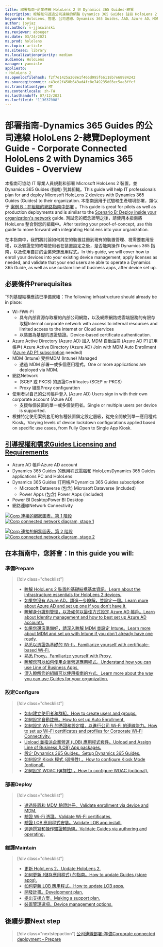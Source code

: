 ```yaml
---
title: 部署指南–企業連線 HoloLens 2 與 Dynamics 365 Guides-總覽
description: 瞭解如何透過公司連線的網路 Dynamics 365 Guides 註冊 HoloLens 2 裝置。
keywords: HoloLens、管理、公司連線、Dynamics 365 Guides、AAD、Azure AD、MDM、行動裝置管理
author: joyjaz
ms.author: v-jjaswinski
ms.reviewer: aboeger
ms.date: 03/24/2021
ms.prod: hololens
ms.topic: article
ms.sitesec: library
ms.localizationpriority: medium
audience: HoloLens
manager: yannisle
appliesto:
- HoloLens 2
ms.openlocfilehash: f2f7e1425a208e1f466d995f66118b7e68984242
ms.sourcegitcommit: c43cd2f450b643ad4fc8e749235d03ec5aa3ffcf
ms.translationtype: MT
ms.contentlocale: zh-TW
ms.lasthandoff: 07/12/2021
ms.locfileid: "113637008"
---
```

# <a name="deployment-guide---corporate-connected-hololens-2-with-dynamics-365-guides---overview"></a><span data-ttu-id="f3da7-104">部署指南-Dynamics 365 Guides 的公司連線 HoloLens 2-總覽</span><span class="sxs-lookup"><span data-stu-id="f3da7-104">Deployment Guide - Corporate Connected HoloLens 2 with Dynamics 365 Guides - Overview</span></span>

<span data-ttu-id="f3da7-105">本指南可協助 IT 專業人員規劃和部署 Microsoft HoloLens 2 裝置，並 Dynamics 365 Guides (指南) 到其組織。</span><span class="sxs-lookup"><span data-stu-id="f3da7-105">This guide will help IT professionals plan for and deploy Microsoft HoloLens 2 devices with Dynamics 365 Guides (Guides) to their organization.</span></span> <span data-ttu-id="f3da7-106">本指南適用于試驗和生產環境部署，類似于 [案例 B：在組織的網路指南中部署](/hololens/common-scenarios#scenario-b-deploy-inside-your-organizations-network) 。</span><span class="sxs-lookup"><span data-stu-id="f3da7-106">This guide is great for pilots as well as production deployments and is similar to the [Scenario B: Deploy inside your organization's network](/hololens/common-scenarios#scenario-b-deploy-inside-your-organizations-network) guide.</span></span> <span data-ttu-id="f3da7-107">測試您的概念證明之後，請使用本指南將 HoloLens 整合到您的組織中。</span><span class="sxs-lookup"><span data-stu-id="f3da7-107">After testing your proof-of-concept, use this guide to move forward with integrating HoloLens into your organization.</span></span>

<span data-ttu-id="f3da7-108">在本指南中，我們將討論如何將您的裝置註冊到現有的裝置管理、視需要套用授權，以及驗證您的終端使用者在裝置設定之後，是否能夠操作 Dynamics 365 指南，以及使用自訂的企業營運應用程式。</span><span class="sxs-lookup"><span data-stu-id="f3da7-108">In this guide, we will cover how to enroll your devices into your existing device management, apply licenses as needed, and validate that your end users are able to operate a Dynamics 365 Guide, as well as use custom line of business apps, after device set up.</span></span> 

## <a name="prerequisites"></a><span data-ttu-id="f3da7-109">必要條件</span><span class="sxs-lookup"><span data-stu-id="f3da7-109">Prerequisites</span></span>

<span data-ttu-id="f3da7-110">下列基礎結構應該已準備就緒：</span><span class="sxs-lookup"><span data-stu-id="f3da7-110">The following infrastructure should already be in place:</span></span>
- <span data-ttu-id="f3da7-111">Wi-Fi</span><span class="sxs-lookup"><span data-stu-id="f3da7-111">Wi-Fi</span></span>
    - <span data-ttu-id="f3da7-112">具有內部資源存取權的內部公司網路，以及網際網路或雲端服務的有限存取權</span><span class="sxs-lookup"><span data-stu-id="f3da7-112">Internal corporate network with access to internal resources and limited access to the internet or Cloud services</span></span>
    - <span data-ttu-id="f3da7-113">以裝置為基礎的憑證驗證。</span><span class="sxs-lookup"><span data-stu-id="f3da7-113">Device-based certificate authentication.</span></span>
- <span data-ttu-id="f3da7-114">Azure Active Directory (Azure AD) 加入 MDM 自動註冊 (Azure AD [P1 訂](/azure/active-directory/fundamentals/active-directory-whatis)用帳戶) </span><span class="sxs-lookup"><span data-stu-id="f3da7-114">Azure Active Directory (Azure AD) Join with MDM Auto Enrollment ([Azure AD P1 subscription](/azure/active-directory/fundamentals/active-directory-whatis) needed)</span></span>
- <span data-ttu-id="f3da7-115">MDM (Intune) 受控</span><span class="sxs-lookup"><span data-stu-id="f3da7-115">MDM (Intune) Managed</span></span>
    - <span data-ttu-id="f3da7-116">透過 MDM 部署一或多個應用程式。</span><span class="sxs-lookup"><span data-stu-id="f3da7-116">One or more applications are deployed via MDM.</span></span>
- <span data-ttu-id="f3da7-117">網路</span><span class="sxs-lookup"><span data-stu-id="f3da7-117">Network</span></span> 
    - <span data-ttu-id="f3da7-118"> (SCEP 或 PKCS) 的憑證</span><span class="sxs-lookup"><span data-stu-id="f3da7-118">Certificates (SCEP or PKCS)</span></span>
    - <span data-ttu-id="f3da7-119">Proxy 組態</span><span class="sxs-lookup"><span data-stu-id="f3da7-119">Proxy configuration</span></span>
- <span data-ttu-id="f3da7-120">使用者以自己的公司帳戶登入 (Azure AD) </span><span class="sxs-lookup"><span data-stu-id="f3da7-120">Users sign in with their own corporate account (Azure AD)</span></span>
    - <span data-ttu-id="f3da7-121">支援每個裝置的單一或多個使用者。</span><span class="sxs-lookup"><span data-stu-id="f3da7-121">Single or multiple users per device is supported.</span></span>
- <span data-ttu-id="f3da7-122">根據特定使用案例套用的各種裝置鎖定設定層級，從完全開放到單一應用程式 Kiosk。</span><span class="sxs-lookup"><span data-stu-id="f3da7-122">Varying levels of device lockdown configurations applied based on specific use cases, from Fully Open to Single App Kiosk.</span></span>

## <a name="guides-licensing-and-requirements"></a>[<span data-ttu-id="f3da7-123">引導授權和需求</span><span class="sxs-lookup"><span data-stu-id="f3da7-123">Guides Licensing and Requirements</span></span>](/dynamics365/mixed-reality/guides/requirements#licensing-and-product-requirements)

- <span data-ttu-id="f3da7-124">Azure AD 帳戶</span><span class="sxs-lookup"><span data-stu-id="f3da7-124">Azure AD account</span></span>
- <span data-ttu-id="f3da7-125">Dynamics 365 Guides 的應用程式電腦和 HoloLens</span><span class="sxs-lookup"><span data-stu-id="f3da7-125">Dynamics 365 Guides applications PC and HoloLens</span></span>
- <span data-ttu-id="f3da7-126">Dynamics 365 Guides 訂用帳戶</span><span class="sxs-lookup"><span data-stu-id="f3da7-126">Dynamics 365 Guides subscription</span></span>
    - <span data-ttu-id="f3da7-127">Microsoft Dataverse (包含) </span><span class="sxs-lookup"><span data-stu-id="f3da7-127">Microsoft Dataverse (included)</span></span>
    - <span data-ttu-id="f3da7-128">Power Apps (包含) </span><span class="sxs-lookup"><span data-stu-id="f3da7-128">Power Apps (included)</span></span>
- <span data-ttu-id="f3da7-129">Power BI Desktop</span><span class="sxs-lookup"><span data-stu-id="f3da7-129">Power BI Desktop</span></span>
- <span data-ttu-id="f3da7-130">網路連線</span><span class="sxs-lookup"><span data-stu-id="f3da7-130">Network Connectivity</span></span>

<span data-ttu-id="f3da7-131">[![Corp 連接的網狀圖表，第 1 ](./images/deployment-guides-revised-scenario-b-01-1.png) 階段](./images/deployment-guides-revised-scenario-b-01-1.png#lightbox)</span><span class="sxs-lookup"><span data-stu-id="f3da7-131">[ ![Corp connected network diagram, stage 1](./images/deployment-guides-revised-scenario-b-01-1.png) ](./images/deployment-guides-revised-scenario-b-01-1.png#lightbox)</span></span>

<span data-ttu-id="f3da7-132">[![Corp 連接的網狀圖表，第 2 ](./images/deployment-guides-revised-scenario-b-02-1.png) 階段](./images/deployment-guides-revised-scenario-b-02-1.png#lightbox)</span><span class="sxs-lookup"><span data-stu-id="f3da7-132">[ ![Corp connected network diagram, stage 2](./images/deployment-guides-revised-scenario-b-02-1.png) ](./images/deployment-guides-revised-scenario-b-02-1.png#lightbox)</span></span>

## <a name="in-this-guide-you-will"></a><span data-ttu-id="f3da7-133">在本指南中，您將會：</span><span class="sxs-lookup"><span data-stu-id="f3da7-133">In this guide you will:</span></span>
### <a name="prepare"></a><span data-ttu-id="f3da7-134">準備</span><span class="sxs-lookup"><span data-stu-id="f3da7-134">Prepare</span></span>
> [!div class="checklist"]
>- [<span data-ttu-id="f3da7-135">瞭解 HoloLens 2 裝置的基礎結構基本資訊。</span><span class="sxs-lookup"><span data-stu-id="f3da7-135">Learn about the infrastructure essentials for HoloLens 2 devices.</span></span>](hololens2-corp-connected-prepare.md#infrastructure-essentials)
>- [<span data-ttu-id="f3da7-136">如果您沒有 Azure AD，請進一步瞭解，並設定一個。</span><span class="sxs-lookup"><span data-stu-id="f3da7-136">Learn more about Azure AD and set up one if you don't have it.</span></span>](hololens2-corp-connected-prepare.md#azure-active-directory)
>- [<span data-ttu-id="f3da7-137">瞭解身分識別管理，以及如何以最佳方式設定 Azure AD 帳戶。</span><span class="sxs-lookup"><span data-stu-id="f3da7-137">Learn about Identity management and how to best set up Azure AD accounts.</span></span>](hololens2-corp-connected-prepare.md#identity-management)
>- [<span data-ttu-id="f3da7-138">如果您還沒準備好，請深入瞭解 MDM 並設定 Intune。</span><span class="sxs-lookup"><span data-stu-id="f3da7-138">Learn more about MDM and set up with Intune if you don't already have one ready.</span></span>](hololens2-corp-connected-prepare.md#mobile-device-management)
>- [<span data-ttu-id="f3da7-139">熟悉以憑證為基礎的 Wi-fi。</span><span class="sxs-lookup"><span data-stu-id="f3da7-139">Familiarize yourself with certificate-based Wi-Fi.</span></span>](hololens2-corp-connected-prepare.md#certificates)
>- [<span data-ttu-id="f3da7-140">熟悉 Proxy。</span><span class="sxs-lookup"><span data-stu-id="f3da7-140">Familiarize yourself with Proxy.</span></span>](hololens2-corp-connected-prepare.md#proxy)
>- [<span data-ttu-id="f3da7-141">瞭解您可以如何使用企業營運應用程式。</span><span class="sxs-lookup"><span data-stu-id="f3da7-141">Understand how you can use Line of Business Apps.</span></span>](hololens2-corp-connected-prepare.md#line-of-business-apps)
>- [<span data-ttu-id="f3da7-142">深入瞭解您的組織可以使用指南的方式。</span><span class="sxs-lookup"><span data-stu-id="f3da7-142">Learn more about the way you can use Guides for your organization.</span></span>](hololens2-corp-connected-prepare.md#guides-playbook)
### <a name="configure"></a><span data-ttu-id="f3da7-143">設定</span><span class="sxs-lookup"><span data-stu-id="f3da7-143">Configure</span></span>
> [!div class="checklist"]
>- [<span data-ttu-id="f3da7-144">如何建立使用者和群組。</span><span class="sxs-lookup"><span data-stu-id="f3da7-144">How to create users and groups.</span></span>](hololens2-corp-connected-configure.md#azure-users-and-groups)
>- [<span data-ttu-id="f3da7-145">如何設定自動註冊。</span><span class="sxs-lookup"><span data-stu-id="f3da7-145">How to set up Auto Enrollment.</span></span>](hololens2-corp-connected-configure.md#auto-enrollment-on-hololens-2)
>- [<span data-ttu-id="f3da7-146">如何設定 Wi-Fi 的憑證和設定檔，以進行公司 Wi-Fi 的連線能力。</span><span class="sxs-lookup"><span data-stu-id="f3da7-146">How to set up Wi-Fi certificates and profiles for Corporate Wi-Fi Connectivity.</span></span>](hololens2-corp-connected-configure.md#corporate-wi-fi-connectivity)
>- [<span data-ttu-id="f3da7-147">Upload 並指派企業營運 (LOB) 應用程式套件。</span><span class="sxs-lookup"><span data-stu-id="f3da7-147">Upload and Assign Line of Business (LOB) App packages.</span></span>](hololens2-corp-connected-configure.md#app-deployment)
>- [<span data-ttu-id="f3da7-148">設定 Dynamics 365 Guides。</span><span class="sxs-lookup"><span data-stu-id="f3da7-148">Setup Dynamics 365 Guides.</span></span>](hololens2-corp-connected-configure.md#setup-guides-application-licenses-dataverse-and-authoring)
>- [<span data-ttu-id="f3da7-149">如何設定 Kiosk 模式 (選擇性) 。</span><span class="sxs-lookup"><span data-stu-id="f3da7-149">How to configure Kiosk Mode (optional).</span></span>](hololens2-corp-connected-configure.md#optional-kiosk-mode)
>- [<span data-ttu-id="f3da7-150">如何設定 WDAC (選擇性) 。</span><span class="sxs-lookup"><span data-stu-id="f3da7-150">How to configure WDAC (optional).</span></span>](hololens2-corp-connected-configure.md#optional-wdac)
### <a name="deploy"></a><span data-ttu-id="f3da7-151">部署</span><span class="sxs-lookup"><span data-stu-id="f3da7-151">Deploy</span></span>
> [!div class="checklist"]
>-  [<span data-ttu-id="f3da7-152">透過裝置和 MDM 驗證註冊。</span><span class="sxs-lookup"><span data-stu-id="f3da7-152">Validate enrollment via device and MDM.</span></span>](hololens2-corp-connected-deploy.md#enrollment-validation)
>-  [<span data-ttu-id="f3da7-153">驗證 Wi-Fi 憑證。</span><span class="sxs-lookup"><span data-stu-id="f3da7-153">Validate Wi-Fi certificates.</span></span>](hololens2-corp-connected-deploy.md#wi-fi-certificate-validation)
>-  [<span data-ttu-id="f3da7-154">驗證 LOB 應用程式安裝。</span><span class="sxs-lookup"><span data-stu-id="f3da7-154">Validate LOB app install.</span></span>](hololens2-corp-connected-deploy.md#validate-lob-app-install)
>-  [<span data-ttu-id="f3da7-155">透過撰寫和操作驗證輔助線。</span><span class="sxs-lookup"><span data-stu-id="f3da7-155">Validate Guides via authoring and operating.</span></span>](hololens2-corp-connected-deploy.md#validate-dynamics-365-guides)
### <a name="maintain"></a><span data-ttu-id="f3da7-156">維護</span><span class="sxs-lookup"><span data-stu-id="f3da7-156">Maintain</span></span>
> [!div class="checklist"]
>- [<span data-ttu-id="f3da7-157">更新 HoloLens 2。</span><span class="sxs-lookup"><span data-stu-id="f3da7-157">Update HoloLens 2.</span></span>](hololens2-corp-connected-maintain.md#update-hololens)
>- [<span data-ttu-id="f3da7-158">如何更新 (儲存應用程式) 的指南。</span><span class="sxs-lookup"><span data-stu-id="f3da7-158">How to update Guides (store apps).</span></span>](hololens2-corp-connected-maintain.md#how-to-update-dynamics-365-guides-and-other-store-apps)
>- [<span data-ttu-id="f3da7-159">如何更新 LOB 應用程式。</span><span class="sxs-lookup"><span data-stu-id="f3da7-159">How to update LOB apps.</span></span>](hololens2-corp-connected-maintain.md#how-to-update-lob-apps) 
>- [<span data-ttu-id="f3da7-160">開發計畫。</span><span class="sxs-lookup"><span data-stu-id="f3da7-160">Development plan.</span></span>](hololens2-corp-connected-maintain.md#development-plan) 
>- [<span data-ttu-id="f3da7-161">提出支援方案。</span><span class="sxs-lookup"><span data-stu-id="f3da7-161">Making a support plan.</span></span>](hololens2-corp-connected-maintain.md#support-plan)
>- [<span data-ttu-id="f3da7-162">裝置管理選項。</span><span class="sxs-lookup"><span data-stu-id="f3da7-162">Device management options.</span></span>](hololens2-corp-connected-maintain.md#device-management)

## <a name="next-step"></a><span data-ttu-id="f3da7-163">後續步驟</span><span class="sxs-lookup"><span data-stu-id="f3da7-163">Next step</span></span> 
> [!div class="nextstepaction"]
> [<span data-ttu-id="f3da7-164">公司連線部署-準備</span><span class="sxs-lookup"><span data-stu-id="f3da7-164">Corporate connected deployment - Prepare</span></span>](hololens2-corp-connected-prepare.md)
